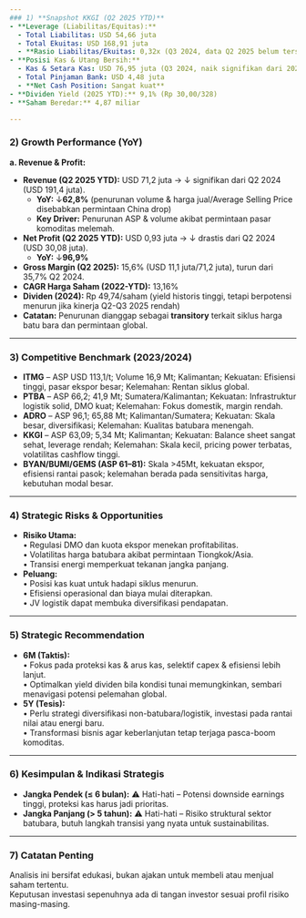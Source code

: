 ```yaml
---
### 1) **Snapshot KKGI (Q2 2025 YTD)**
- **Leverage (Liabilitas/Equitas):**  
  - Total Liabilitas: USD 54,66 juta  
  - Total Ekuitas: USD 168,91 juta  
  - **Rasio Liabilitas/Ekuitas: 0,32x (Q3 2024, data Q2 2025 belum tersedia; tren tetap konservatif)**
- **Posisi Kas & Utang Bersih:**  
  - Kas & Setara Kas: USD 76,95 juta (Q3 2024, naik signifikan dari 2021: USD 27,86 juta)  
  - Total Pinjaman Bank: USD 4,48 juta  
  - **Net Cash Position: Sangat kuat**
- **Dividen Yield (2025 YTD):** 9,1% (Rp 30,00/328)  
- **Saham Beredar:** 4,87 miliar

---
```


### 2) **Growth Performance (YoY)**
**a. Revenue & Profit:**
- **Revenue (Q2 2025 YTD):** USD 71,2 juta → ↓ signifikan dari Q2 2024 (USD 191,4 juta).
  - **YoY:** ↓**62,8%** (penurunan volume & harga jual/Average Selling Price disebabkan permintaan China drop)
  - **Key Driver:** Penurunan ASP & volume akibat permintaan pasar komoditas melemah.
- **Net Profit (Q2 2025 YTD):** USD 0,93 juta → ↓ drastis dari Q2 2024 (USD 30,08 juta).
  - **YoY:** ↓**96,9%**
- **Gross Margin (Q2 2025):** 15,6% (USD 11,1 juta/71,2 juta), turun dari 35,7% Q2 2024.
- **CAGR Harga Saham (2022-YTD):** 13,16%  
- **Dividen (2024):** Rp 49,74/saham (yield historis tinggi, tetapi berpotensi menurun jika kinerja Q2-Q3 2025 rendah)
- **Catatan:** Penurunan dianggap sebagai **transitory** terkait siklus harga batu bara dan permintaan global.

---

### 3) **Competitive Benchmark (2023/2024)**
- **ITMG** – ASP USD 113,1/t; Volume 16,9 Mt; Kalimantan; Kekuatan: Efisiensi tinggi, pasar ekspor besar; Kelemahan: Rentan siklus global.
- **PTBA** – ASP 66,2; 41,9 Mt; Sumatera/Kalimantan; Kekuatan: Infrastruktur logistik solid, DMO kuat; Kelemahan: Fokus domestik, margin rendah.
- **ADRO** – ASP 96,1; 65,88 Mt; Kalimantan/Sumatera; Kekuatan: Skala besar, diversifikasi; Kelemahan: Kualitas batubara menengah.
- **KKGI** – ASP 63,09; 5,34 Mt; Kalimantan; Kekuatan: Balance sheet sangat sehat, leverage rendah; Kelemahan: Skala kecil, pricing power terbatas, volatilitas cashflow tinggi.
- **BYAN/BUMI/GEMS (ASP 61–81):** Skala >45Mt, kekuatan ekspor, efisiensi rantai pasok; kelemahan berada pada sensitivitas harga, kebutuhan modal besar.

---

### 4) **Strategic Risks & Opportunities**
- **Risiko Utama:**  
  • Regulasi DMO dan kuota ekspor menekan profitabilitas.  
  • Volatilitas harga batubara akibat permintaan Tiongkok/Asia.  
  • Transisi energi memperkuat tekanan jangka panjang.
- **Peluang:**  
  • Posisi kas kuat untuk hadapi siklus menurun.  
  • Efisiensi operasional dan biaya mulai diterapkan.  
  • JV logistik dapat membuka diversifikasi pendapatan.

---

### 5) **Strategic Recommendation**
- **6M (Taktis):**  
  • Fokus pada proteksi kas & arus kas, selektif capex & efisiensi lebih lanjut.  
  • Optimalkan yield dividen bila kondisi tunai memungkinkan, sembari menavigasi potensi pelemahan global.
- **5Y (Tesis):**  
  • Perlu strategi diversifikasi non-batubara/logistik, investasi pada rantai nilai atau energi baru.  
  • Transformasi bisnis agar keberlanjutan tetap terjaga pasca-boom komoditas.

---

### 6) **Kesimpulan & Indikasi Strategis**
- **Jangka Pendek (≤ 6 bulan):** ⚠️ Hati-hati – Potensi downside earnings tinggi, proteksi kas harus jadi prioritas.
- **Jangka Panjang (> 5 tahun):** ⚠️ Hati-hati – Risiko struktural sektor batubara, butuh langkah transisi yang nyata untuk sustainabilitas.

---

### 7) **Catatan Penting**
Analisis ini bersifat edukasi, bukan ajakan untuk membeli atau menjual saham tertentu.  
Keputusan investasi sepenuhnya ada di tangan investor sesuai profil risiko masing-masing.